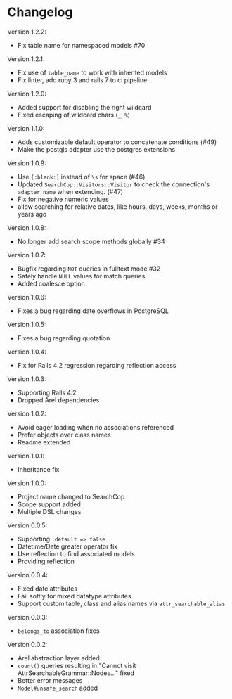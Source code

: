 
# Changelog

Version 1.2.2:

* Fix table name for namespaced models #70

Version 1.2.1:

* Fix use of `table_name` to work with inherited models
* Fix linter, add ruby 3 and rails 7 to ci pipeline

Version 1.2.0:

* Added support for disabling the right wildcard
* Fixed escaping of wildcard chars (`_`, `%`)

Version 1.1.0:

* Adds customizable default operator to concatenate conditions (#49)
* Make the postgis adapter use the postgres extensions

Version 1.0.9:

* Use `[:blank:]` instead of `\s` for space (#46)
* Updated `SearchCop::Visitors::Visitor` to check the connection's `adapter_name` when extending. (#47)
* Fix for negative numeric values
* allow searching for relative dates, like hours, days, weeks, months or years ago

Version 1.0.8:

* No longer add search scope methods globally #34

Version 1.0.7:

* Bugfix regarding `NOT` queries in fulltext mode #32
* Safely handle `NULL` values for match queries
* Added coalesce option

Version 1.0.6:

* Fixes a bug regarding date overflows in PostgreSQL

Version 1.0.5:

* Fixes a bug regarding quotation

Version 1.0.4:

* Fix for Rails 4.2 regression regarding reflection access

Version 1.0.3:

* Supporting Rails 4.2
* Dropped Arel dependencies

Version 1.0.2:

* Avoid eager loading when no associations referenced
* Prefer objects over class names
* Readme extended

Version 1.0.1:

* Inheritance fix

Version 1.0.0:

* Project name changed to SearchCop
* Scope support added
* Multiple DSL changes

Version 0.0.5:

* Supporting `:default => false`
* Datetime/Date greater operator fix
* Use reflection to find associated models
* Providing reflection

Version 0.0.4:

* Fixed date attributes
* Fail softly for mixed datatype attributes
* Support custom table, class and alias names via `attr_searchable_alias`

Version 0.0.3:

* `belongs_to` association fixes

Version 0.0.2:

* Arel abstraction layer added
* `count()` queries resulting in "Cannot visit AttrSearchableGrammar::Nodes..." fixed
* Better error messages
* `Model#unsafe_search` added


